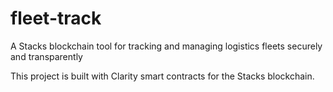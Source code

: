 # fleet-track

A Stacks blockchain tool for tracking and managing logistics fleets securely and transparently

This project is built with Clarity smart contracts for the Stacks blockchain.
